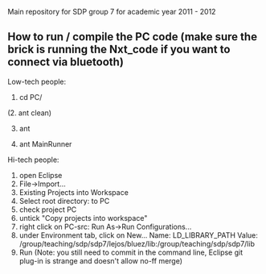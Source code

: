 Main repository for SDP group 7 for academic year 2011 - 2012

How to run / compile the PC code (make sure the brick is running the Nxt_code if you want to connect via bluetooth)
--
Low-tech people:
1. cd PC/

(2. ant clean)

3. ant

4. ant MainRunner 


Hi-tech people:
1. open Eclipse
2. File->Import...
3. Existing Projects into Workspace
4. Select root directory: to PC
5. check project PC
6. untick "Copy projects into workspace"
7. right click on PC-src: Run As->Run Configurations...
8. under Environment tab, click on New...
Name: LD_LIBRARY_PATH
Value: /group/teaching/sdp/sdp7/lejos/bluez/lib:/group/teaching/sdp/sdp7/lib
9. Run
(Note: you still need to commit in the command line, Eclipse git plug-in is strange and doesn't allow no-ff merge)
